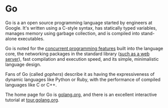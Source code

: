# Go

Go is a an open source programming language started by engineers at Google. It's written using a C-style syntax, has statically typed variables, manages memory using garbage collection, and is compiled into stand-alone executables.

Go is noted for the [concurrent programming features](https://golang.org/doc/effective_go.html#concurrency) built into the language core, the networking packages in the standard library ([such as a web server](https://golang.org/pkg/net/http/)), fast compilation and execution speed, and its simple, minimalistic language design. 

Fans of Go (called *gophers*) describe it as having the expressiveness of dynamic languages like Python or Ruby, with the performance of compiled languages like C or C++.

The home page for Go is [golang.org](https://golang.org/), and there is an excellent interactive tutorial at [tour.golang.org](https://tour.golang.org/).
